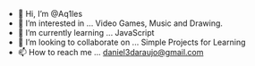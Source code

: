 - 👋 Hi, I’m @Aq1les
- 👀 I’m interested in ... Video Games, Music and Drawing.
- 🌱 I’m currently learning ... JavaScript
- 💞️ I’m looking to collaborate on ... Simple Projects for Learning
- 📫 How to reach me ... daniel3daraujo@gmail.com

<!---
Aq1les/Aq1les is a ✨ special ✨ repository because its `README.md` (this file) appears on your GitHub profile.
You can click the Preview link to take a look at your changes.
--->
